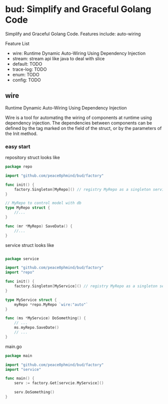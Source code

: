 # bud: Simplify and Graceful Golang Code

Simplify and Graceful Golang Code. Features include: auto-wiring

Feature List

- wire: Runtime Dynamic Auto-Wiring Using Dependency Injection
- stream: stream api like java to deal with slice
- default: TODO
- trace-log: TODO
- enum: TODO
- config: TODO

## wire

Runtime Dynamic Auto-Wiring Using Dependency Injection

Wire is a tool for automating the wiring of components at runtime using dependency injection.
The dependencies between components can be defined by the tag marked on the field of the struct, or by the parameters of
the Init method.

### easy start

repository struct looks like

```go
package repo

import "github.com/peace0phmind/bud/factory"

func init() {
	factory.Singleton[MyRepo]() // registry MyRepo as a singleton service
}

// MyRepo to control model with db
type MyRepo struct {
	//...
}

func (mr *MyRepo) SaveData() {
	//...
}
```

service struct looks like

```go

package service

import "github.com/peace0phmind/bud/factory"
import "repo"

func init() {
	factory.Singleton[MyService]() // registry MyRepo as a singleton service
}

type MyService struct {
	myRepo *repo.MyRepo `wire:"auto"`
}

func (ms *MyService) DoSomething() {
	// ...
	ms.myRepo.SaveDate()
	// ...
}
```

main.go

```go
package main

import "github.com/peace0phmind/bud/factory"
import "service"

func main() {
	serv := factory.Get[servcie.MyService]()

	serv.DoSomething()
}

```